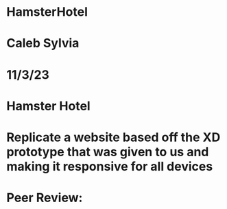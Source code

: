 # HamsterHotel
# Caleb Sylvia
# 11/3/23
# Hamster Hotel
# Replicate a website based off the XD prototype that was given to us and making it responsive for all devices
# Peer Review: 
